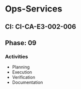 # Ops-Services

## CI: CI-CA-E3-002-006
## Phase: 09

### Activities
- Planning
- Execution
- Verification
- Documentation
